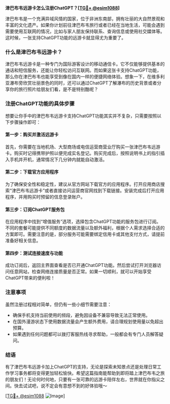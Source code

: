 **津巴布韦远游卡怎么注册ChatGPT？[[TG💪+ @esim1088](https://t.me/s/esim1088)]**

津巴布韦是一个充满异域风情的国家，位于非洲东南部，拥有壮丽的大自然景观和丰富的文化遗产。如果你计划前往津巴布韦旅行或者已经在当地生活，可能会遇到需要使用互联网的情况，比如与家人朋友保持联系、查询信息或使用社交媒体等。这时候，一张支持ChatGPT功能的远游卡就显得尤为重要了。

### 什么是津巴布韦远游卡？

津巴布韦远游卡是一种专门为国际游客设计的移动通信卡。它不仅能够提供基本的通话和短信服务，还能让你轻松访问互联网。而如果这张卡支持ChatGPT功能，那么你在津巴布韦也能享受到像在国内一样的便捷网络体验。想象一下，在维多利亚瀑布旁欣赏壮丽景色的同时，还可以通过ChatGPT了解瀑布的历史背景或者分享你的旅行照片给朋友们看，是不是特别酷呢？

### 注册ChatGPT功能的具体步骤

想要让你手中的津巴布韦远游卡支持ChatGPT功能其实并不复杂，只需要按照以下步骤操作即可：

#### 第一步：购买并激活远游卡
首先，你需要在当地机场、大型商场或电信运营商营业厅购买一张津巴布韦远游卡。购买时记得携带护照以便完成实名登记。购买完成后，按照说明书上的指引插入手机并开机，通常情况下几分钟内就能自动激活。

#### 第二步：下载官方应用程序
为了确保安全性和稳定性，建议从官方网站下载官方的应用程序。打开应用商店搜索“津巴布韦远游卡”或者直接访问运营商官网找到下载链接。安装完成后打开应用程序，并用购买时预留的信息登录账户。

#### 第三步：订阅ChatGPT服务包
在应用程序中找到“增值服务”选项，选择包含ChatGPT功能的服务包进行订阅。不同的套餐可能提供不同额度的数据流量以及额外福利，根据个人需求选择合适的方案即可。需要注意的是，部分服务可能需要绑定信用卡或其他支付方式，请提前准备好相关信息。

#### 第四步：测试连接速度与功能
成功订阅后，返回主界面查看是否已开通ChatGPT功能。然后尝试打开浏览器访问任意网站，检查网络连接质量是否正常。如果一切顺利，就可以开始享受ChatGPT带来的便利啦！

### 注意事项
虽然注册过程相对简单，但仍有一些小细节需要注意：
- 确保手机支持当前使用的频段，避免因设备不兼容导致无法正常使用。
- 在国外漫游状态下使用数据流量会产生额外费用，请合理规划使用量以免超出预算。
- 如果遇到任何问题都可以拨打客服热线寻求帮助，一般都会有专门人员解答疑问。

### 结语

有了津巴布韦远游卡加上ChatGPT的支持，无论是探索未知景点还是处理日常工作学习事务都将变得更加轻松愉快。希望这篇指南能帮助到即将踏上津巴布韦之旅的朋友们！无论何时何地，只要有一张可靠的远游卡陪伴左右，世界就在你指尖之间。快去试试吧，说不定会有意想不到的好体验哦～

[[TG💪+ @esim1088](https://t.me/s/esim1088) ![Image](https://i.postimg.cc/4NQfJmqS/Snipaste-2025-05-13-00-14-12.png)]
